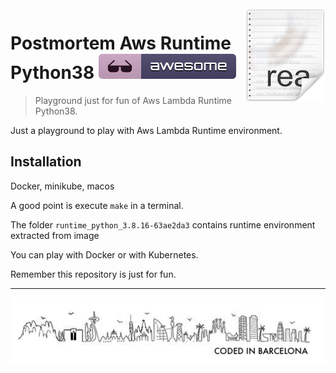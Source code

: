 <img src="readme/icon.png" align="right" />

# Postmortem Aws Runtime Python38 [![Awesome](readme/badge.svg)](https://github.com/leguim-repo)

> Playground just for fun of Aws Lambda Runtime Python38.

Just a playground to play with Aws Lambda Runtime environment.

## Installation

Docker, minikube, macos

A good point is execute `make` in a terminal.

The folder `runtime_python_3.8.16-63ae2da3` contains runtime environment extracted from image

You can play with Docker or with Kubernetes.

Remember this repository is just for fun.

---
<!-- Pit i Collons -->
![Coded In Barcelona](https://raw.githubusercontent.com/leguim-repo/leguim-repo/master/img/currentfooter.png)